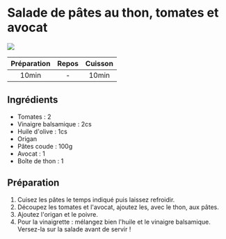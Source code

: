 # Salade de pâtes au thon, tomates et avocat

![](images/Salade%20de%20pâtes%20au%20thon,%20tomates%20et%20avocat.jpg)

| Préparation | Repos | Cuisson |
|:-----------:|:-----:|:-------:|
|    10min    |   -   |  10min  |

## Ingrédients

- Tomates : 2
- Vinaigre balsamique : 2cs
- Huile d'olive : 1cs
- Origan
- Pâtes coude : 100g
- Avocat : 1
- Boîte de thon : 1

## Préparation

1. Cuisez les pâtes le temps indiqué puis laissez refroidir.
2. Découpez les tomates et l'avocat, ajoutez les, avec le thon, aux pâtes.
3. Ajoutez l'origan et le poivre.
4. Pour la vinaigrette : mélangez bien l'huile et le vinaigre balsamique. Versez-la sur la salade avant de servir !

